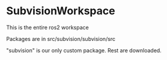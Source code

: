 # SubvisionWorkspace

This is the entire ros2 workspace

Packages are in src/subvision/subvision/src

"subvision" is our only custom package. Rest are downloaded. 
